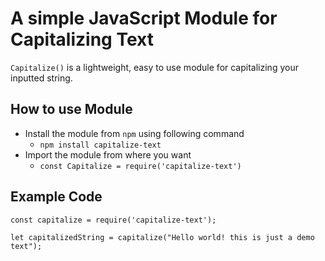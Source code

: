 # A simple JavaScript Module for Capitalizing Text
`Capitalize()` is a lightweight, easy to use module for capitalizing your inputted string.

## How to use Module

* Install the module from `npm` using following command
  * `npm install capitalize-text`
* Import the module from where you want
  * `const Capitalize = require('capitalize-text')`
 
 ## Example Code
 
 ```
 const capitalize = require('capitalize-text');
 
 let capitalizedString = capitalize("Hello world! this is just a demo text");
 ```